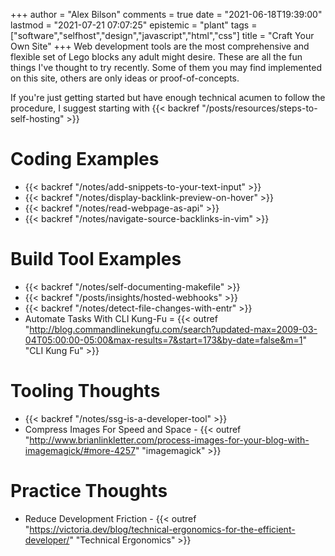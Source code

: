 +++
author = "Alex Bilson"
comments = true
date = "2021-06-18T19:39:00"
lastmod = "2021-07-21 07:07:25"
epistemic = "plant"
tags = ["software","selfhost","design","javascript","html","css"]
title = "Craft Your Own Site"
+++
Web development tools are the most comprehensive and flexible set of Lego blocks any adult might desire. These are all the fun things I've thought to try recently. Some of them you may find implemented on this site, others are only ideas or proof-of-concepts.

If you're just getting started but have enough technical acumen to follow the procedure, I suggest starting with {{< backref "/posts/resources/steps-to-self-hosting" >}}

# Coding Examples
- {{< backref "/notes/add-snippets-to-your-text-input" >}}
- {{< backref "/notes/display-backlink-preview-on-hover" >}}
- {{< backref "/notes/read-webpage-as-api" >}}
- {{< backref "/notes/navigate-source-backlinks-in-vim" >}}

# Build Tool Examples
- {{< backref "/notes/self-documenting-makefile" >}}
- {{< backref "/posts/insights/hosted-webhooks" >}}
- {{< backref "/notes/detect-file-changes-with-entr" >}}
- Automate Tasks With CLI Kung-Fu = {{< outref "http://blog.commandlinekungfu.com/search?updated-max=2009-03-04T05:00:00-05:00&max-results=7&start=173&by-date=false&m=1" "CLI Kung Fu" >}}

# Tooling Thoughts
- {{< backref "/notes/ssg-is-a-developer-tool" >}}
- Compress Images For Speed and Space - {{< outref "http://www.brianlinkletter.com/process-images-for-your-blog-with-imagemagick/#more-4257" "imagemagick" >}}

# Practice Thoughts
- Reduce Development Friction - {{< outref "https://victoria.dev/blog/technical-ergonomics-for-the-efficient-developer/" "Technical Ergonomics" >}}
